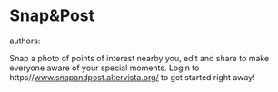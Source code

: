 # Snap&Post
authors: 

Snap a photo of points of interest nearby you, edit and share to make everyone aware of your special moments.
Login to https//www.snapandpost.altervista.org/ to get started right away!
